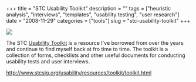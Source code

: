 +++
title = "STC Usability Toolkit"
description = ""
tags = ["heuristic analysis", "interviews", "templates", "usability testing", "user research"]
date = "2008-11-29"
categories = ["tools"]
slug = "stc-usability-toolkit"
+++


<div class="tool-screenshot mb1"><a href="http://www.stcsig.org/usability/resources/toolkit/toolkit.html"><img id="bluga-thumbnail-2830" class="bluga-thumbnail custom" src="//media.konigi.com/bluga/
wt52321fad148a9_custom.jpg"/></a></div><p>The STC <a href="http://www.stcsig.org/usability/resources/toolkit/toolkit.html">Usability Toolkit</a> is a resource I've borrowed from over the years and continue to find myself back at fro time to time. The toolkit is a collection of forms, checklists and other useful documents for conducting usability tests and user interviews. </p>
  
<p><a href="http://www.stcsig.org/usability/resources/toolkit/toolkit.html">http://www.stcsig.org/usability/resources/toolkit/toolkit.html</a></p>
      
